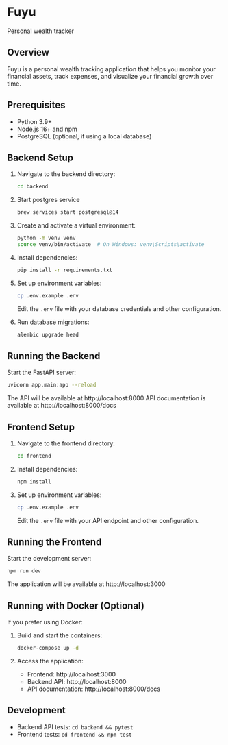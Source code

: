 # Fuyu
Personal wealth tracker

## Overview

Fuyu is a personal wealth tracking application that helps you monitor your financial assets, track expenses, and visualize your financial growth over time.

## Prerequisites

- Python 3.9+
- Node.js 16+ and npm
- PostgreSQL (optional, if using a local database)

## Backend Setup

1. Navigate to the backend directory:
   ```bash
   cd backend
   ```

2. Start postgres service
    ```bash
    brew services start postgresql@14
    ```


2. Create and activate a virtual environment:
   ```bash
   python -m venv venv
   source venv/bin/activate  # On Windows: venv\Scripts\activate
   ```

3. Install dependencies:
   ```bash
   pip install -r requirements.txt
   ```

4. Set up environment variables:
   ```bash
   cp .env.example .env
   ```
   Edit the `.env` file with your database credentials and other configuration.

5. Run database migrations:
   ```bash
   alembic upgrade head
   ```

## Running the Backend

Start the FastAPI server:
```bash
uvicorn app.main:app --reload
```

The API will be available at http://localhost:8000
API documentation is available at http://localhost:8000/docs

## Frontend Setup

1. Navigate to the frontend directory:
   ```bash
   cd frontend
   ```

2. Install dependencies:
   ```bash
   npm install
   ```

3. Set up environment variables:
   ```bash
   cp .env.example .env
   ```
   Edit the `.env` file with your API endpoint and other configuration.

## Running the Frontend

Start the development server:
```bash
npm run dev
```

The application will be available at http://localhost:3000

## Running with Docker (Optional)

If you prefer using Docker:

1. Build and start the containers:
   ```bash
   docker-compose up -d
   ```

2. Access the application:
   - Frontend: http://localhost:3000
   - Backend API: http://localhost:8000
   - API documentation: http://localhost:8000/docs

## Development

- Backend API tests: `cd backend && pytest`
- Frontend tests: `cd frontend && npm test`
